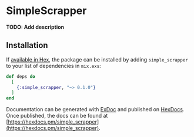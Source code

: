 # SimpleScrapper

**TODO: Add description**

## Installation

If [available in Hex](https://hex.pm/docs/publish), the package can be installed
by adding `simple_scrapper` to your list of dependencies in `mix.exs`:

```elixir
def deps do
  [
    {:simple_scrapper, "~> 0.1.0"}
  ]
end
```

Documentation can be generated with [ExDoc](https://github.com/elixir-lang/ex_doc)
and published on [HexDocs](https://hexdocs.pm). Once published, the docs can
be found at [https://hexdocs.pm/simple_scrapper](https://hexdocs.pm/simple_scrapper).

